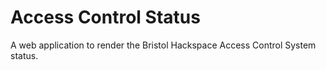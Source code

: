 # Access Control Status

A web application to render the Bristol Hackspace Access Control System status.
